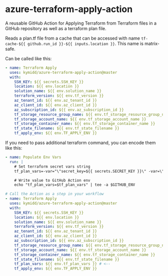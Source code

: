 # azure-terraform-apply-action

A reusable GitHub Action for Applying Terraform from Terraform files in a GitHub repository as well as a terraform plan file. 

Reads a plan.tf file from a cache that can be accessed with name `tf-cache-${{ github.run_id }}-${{ inputs.location }}`. This name is matrix-safe. 

Can be called like this: 
```yaml
- name: Terraform Apply
  uses: kymidd/azure-terraform-apply-action@master
  with:
    SSH_KEY: ${{ secrets.SSH_KEY }}
    location: ${{ env.location }}
    solution_name: ${{ env.solution_name }}
    terraform_version: ${{ env.tf_version }}
    az_tenant_id: ${{ env.az_tenant_id }}
    az_client_id: ${{ env.az_client_id }}
    az_subscription_id: ${{ env.az_subscription_id }}
    tf_storage_resource_group_name: ${{ env.tf_storage_resource_group_name }}
    tf_storage_account_name: ${{ env.tf_storage_account_name }}
    tf_storage_container_name: ${{ env.tf_storage_container_name }}
    tf_state_filename: ${{ env.tf_state_filename }}
    tf_apply_env: ${{ env.TF_APPLY_ENV }}
```

If you need to pass additional terraform command, you can encode them like this: 
```yaml
- name: Populate Env Vars
  run: |
    # Set terraform secret vars string
    tf_plan_vars=-var="\"secret_key=${{ secrets.SECRET_KEY }}\" -var=\"secret_key2=${{ secrets.SECRET_KEY2 }}\""

    # Write value to GitHub Action env
    echo "tf_plan_vars=$tf_plan_vars" | tee -a $GITHUB_ENV

# Call the Action as a step in your workflow
- name: Terraform Apply
  uses: kymidd/azure-terraform-apply-action@master
  with:
    SSH_KEY: ${{ secrets.SSH_KEY }}
    location: ${{ env.location }}
    solution_name: ${{ env.solution_name }}
    terraform_version: ${{ env.tf_version }}
    az_tenant_id: ${{ env.az_tenant_id }}
    az_client_id: ${{ env.az_client_id }}
    az_subscription_id: ${{ env.az_subscription_id }}
    tf_storage_resource_group_name: ${{ env.tf_storage_resource_group_name }}
    tf_storage_account_name: ${{ env.tf_storage_account_name }}
    tf_storage_container_name: ${{ env.tf_storage_container_name }}
    tf_state_filename: ${{ env.tf_state_filename }}
    tf_plan_vars: ${{ env.tf_plan_vars }} # <--
    tf_apply_env: ${{ env.TF_APPLY_ENV }}
```
